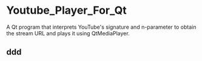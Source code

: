 # Youtube_Player_For_Qt
A Qt program that interprets YouTube's signature and n-parameter to obtain the stream URL and plays it using QtMediaPlayer.

## ddd
